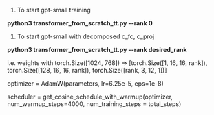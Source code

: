 1) To start gpt-small training 

**python3 transformer_from_scratch_tt.py --rank 0**

1) To start gpt-small with decomposed c_fc, c_proj 

**python3 transformer_from_scratch_tt.py --rank desired_rank**


i.e. weights with torch.Size([1024, 768]) => [torch.Size([1, 16, 16, rank]), torch.Size([128, 16, 16, rank]), torch.Size([rank, 3, 12, 1])]


optimizer = AdamW(parameters, lr=6.25e-5, eps=1e-8)

scheduler = get_cosine_schedule_with_warmup(optimizer, num_warmup_steps=4000, num_training_steps = total_steps)
